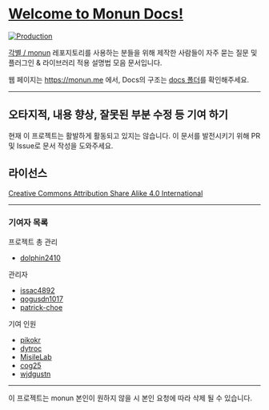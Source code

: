 # [Welcome to Monun Docs!](https://monun.me)

[![Production](https://api.netlify.com/api/v1/badges/bb695def-f41e-4507-9767-be3f4044c20a/deploy-status)](https://app.netlify.com/sites/monun-docs/deploys)

[각별 / monun](https://github.com/monun) 레포지토리를 사용하는 분들을 위해 제작한 사람들이 자주 묻는 질문 및 플러그인 &amp; 라이브러리 적용 설명법 모음 문서입니다.

웹 페이지는 https://monun.me 에서, Docs의 구조는 [docs 폴더](https://github.com/monun-docs/monun-docs/tree/main/docs)를 확인해주세요.

---

## 오타지적, 내용 향상, 잘못된 부분 수정 등 기여 하기
현재 이 프로젝트는 활발하게 활동되고 있지는 않습니다. 이 문서를 발전시키기 위해 PR 및 Issue로 문서 작성을 도와주세요.

## 라이선스

[Creative Commons Attribution Share Alike 4.0 International](https://github.com/monun-docs/monun-docs/blob/main/LICENSE.md)

---

### 기여자 목록

프로젝트 총 관리

<contributors include-only="var(admin)">

- [dolphin2410](https://github.com/dolphin2410)
</contributors>

관리자

<contributors include-only="var(moderator)">

- [issac4892](https://github.com/issac4892)
- [qogusdn1017](https://github.com/qogusdn1017)
- [patrick-choe](https://github.com/patrick-choe)
</contributors>

기여 인원

<contributors exclude="var(admin) + var(moderator)">

- [pikokr](https://github.com/pikokr)
- [dytroc](https://github.com/dytroc)
- [MisileLab](https://github.com/MisileLab)
- [cog25](https://github.com/cog25)
- [wjdgustn](https://github.com/wjdgustn)
</contributors>

---

이 프로젝트는 monun 본인이 원하지 않을 시 본인 요청에 따라 삭제 될 수 있습니다.
